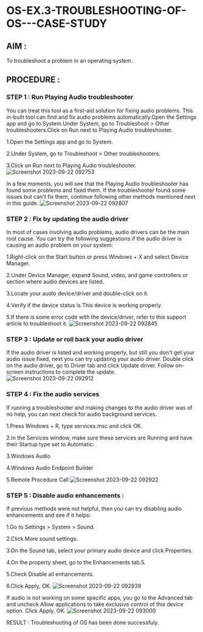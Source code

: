 # OS-EX.3-TROUBLESHOOTING-OF-OS---CASE-STUDY


## AIM :
To troubleshoot a problem in an operating system.

## PROCEDURE :
### STEP 1 : Run Playing Audio troubleshooter
You can treat this tool as a first-aid solution for fixing audio problems. This in-built tool can find and fix audio problems automatically.Open the Settings app and go to System.Under System, go to Troubleshoot > Other troubleshooters.Click on Run next to Playing Audio troubleshooter.

1.Open the Settings app and go to System. 

2.Under System, go to Troubleshoot > Other troubleshooters. 

3.Click on Run next to Playing Audio troubleshooter. 
![Screenshot 2023-09-22 092753](https://github.com/s-adhithya/OS-EX.3-TROUBLESHOOTING-OF-OS---CASE-STUDY/assets/113497423/852eb6ed-392b-4e76-813d-e2a00c617073)

In a few moments, you will see that the Playing Audio troubleshooter has found some problems and fixed them. If the troubleshooter found some issues but can't fix them, continue following other methods mentioned next in this guide.
![Screenshot 2023-09-22 092807](https://github.com/s-adhithya/OS-EX.3-TROUBLESHOOTING-OF-OS---CASE-STUDY/assets/113497423/de13c5ff-5e55-4662-a234-78e8e349d87c)


### STEP 2 : Fix by updating the audio driver
In most of cases involving audio problems, audio drivers can be the main root cause. You can try the following suggestions if the audio driver is causing an audio problem on your system:

1.Right-click on the Start button or press Windows + X and select Device Manager.

2.Under Device Manager, expand Sound, video, and game controllers or section where audio devices are listed. 

3.Locate your audio device/driver and double-click on it. 

4.Verify if the device status is This device is working properly. 

5.If there is some error code with the device/driver, refer to this support article to troubleshoot it. 
![Screenshot 2023-09-22 092845](https://github.com/s-adhithya/OS-EX.3-TROUBLESHOOTING-OF-OS---CASE-STUDY/assets/113497423/b7e10645-d2fe-4906-91ba-f6747a0f41a3)

### STEP 3 : Update or roll back your audio driver
If the audio driver is listed and working properly, but still you don't get your audio issue fixed, next you can try updating your audio driver. Double click on the audio driver, go to Driver tab and click Update driver. Follow on-screen instructions to complete the update.
![Screenshot 2023-09-22 092912](https://github.com/s-adhithya/OS-EX.3-TROUBLESHOOTING-OF-OS---CASE-STUDY/assets/113497423/69222786-b080-4ac7-bad6-28246267ab8b)



### STEP 4 : Fix the audio services
If running a troubleshooter and making changes to the audio driver was of no help, you can next check for audio background services.

1.Press Windows + R, type services.msc and click OK. 

2.In the Services window, make sure these services are Running and have their Startup type set to Automatic: 

3.Windows Audio 

4.Windows Audio Endpoint Builder 

5.Remote Procedure Call
![Screenshot 2023-09-22 092922](https://github.com/s-adhithya/OS-EX.3-TROUBLESHOOTING-OF-OS---CASE-STUDY/assets/113497423/a0a00b9d-0693-4b55-8dd2-e54cff3e9139)



### STEP 5 : Disable audio enhancements :
If previous methods were not helpful, then you can try disabling audio enhancements and see if it helps:

1.Go to Settings > System > Sound. 


2.Click More sound settings. 

3.On the Sound tab, select your primary audio device and click Properties. 

4.On the property sheet, go to the Enhancements tab.5. 

5.Check Disable all enhancements. 

6.Click Apply, OK. 
![Screenshot 2023-09-22 092939](https://github.com/s-adhithya/OS-EX.3-TROUBLESHOOTING-OF-OS---CASE-STUDY/assets/113497423/43ac4ffb-039f-44db-aee7-a64c1039aba2)

If audio is not working on some specific apps, you go to the Advanced tab and uncheck Allow applications to take exclusive control of this device option. Click Apply, OK. 
![Screenshot 2023-09-22 093000](https://github.com/s-adhithya/OS-EX.3-TROUBLESHOOTING-OF-OS---CASE-STUDY/assets/113497423/f5214be4-8953-4922-9c1b-7f49d9a6e15e)

RESULT :
Troubleshooting of OS has been done successfuly.
